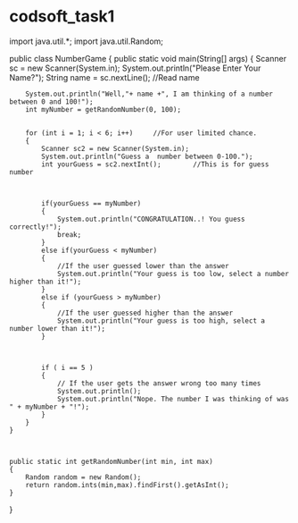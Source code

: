 # codsoft_task1 

import java.util.*;
import java.util.Random;


public class NumberGame 
{
    public static void main(String[] args) 
    {
        Scanner sc = new Scanner(System.in);
        System.out.println("Please Enter Your Name?");
        String name = sc.nextLine();   //Read name

        
        System.out.println("Well,"+ name +", I am thinking of a number between 0 and 100!");
        int myNumber = getRandomNumber(0, 100);


        for (int i = 1; i < 6; i++)     //For user limited chance.
        {
            Scanner sc2 = new Scanner(System.in);
            System.out.println("Guess a  number between 0-100.");
            int yourGuess = sc2.nextInt();        //This is for guess number



            if(yourGuess == myNumber)
            {
                System.out.println("CONGRATULATION..! You guess correctly!");
                break;
            }
            else if(yourGuess < myNumber)
            {
                //If the user guessed lower than the answer
                System.out.println("Your guess is too low, select a number higher than it!");
            }
            else if (yourGuess > myNumber)
            {
                //If the user guessed higher than the answer
                System.out.println("Your guess is too high, select a number lower than it!");
            }



            if ( i == 5 )
            {
                // If the user gets the answer wrong too many times
                System.out.println();
                System.out.println("Nope. The number I was thinking of was " + myNumber + "!");
            }
        }
    }



    public static int getRandomNumber(int min, int max)
    {
        Random random = new Random();
        return random.ints(min,max).findFirst().getAsInt();
    }
}
